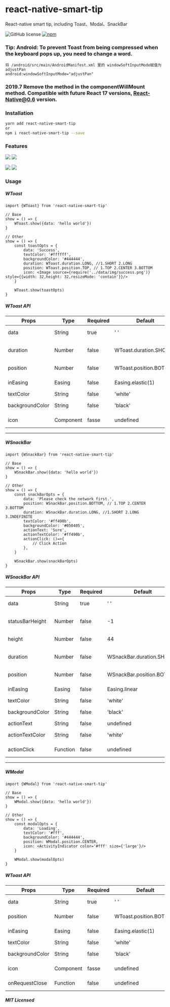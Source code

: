 # react-native-smart-tip
React-native smart tip, including Toast、Modal、SnackBar

![GitHub license](https://img.shields.io/badge/license-MIT-green.svg)
[![npm](https://img.shields.io/npm/v/react-native-smart-tip.svg?style=flat)](https://npmjs.com/package/react-native-smart-tip)

### Tip: Android: To prevent Toast from being compressed when the keyboard pops up, you need to change a word.

```
将 /android/src/main/AndroidManifest.xml 里的 windowSoftInputMode赋值为adjustPan
android:windowSoftInputMode="adjustPan"
```

### 2019.7 Remove the method in the componentWillMount method. Compatible with future React 17 versions, React-Native@0.6 version.

### Installation
```bash
yarn add react-native-smart-tip
or
npm i react-native-smart-tip --save 
```

### Features
![](https://user-gold-cdn.xitu.io/2019/3/11/1696a8fc48b1fad3?w=240&h=427&f=png&s=20479)
![](https://user-gold-cdn.xitu.io/2019/3/11/1696a916aeec0d6a?w=240&h=427&f=png&s=25778)

![](https://user-gold-cdn.xitu.io/2019/3/11/1696a966b770cece?w=480&h=800&f=gif&s=562897)
![](https://user-gold-cdn.xitu.io/2019/3/11/1696a98a1bbc2348?w=480&h=800&f=gif&s=359406)

### Usage

##### WToast
```
import {WToast} from 'react-native-smart-tip'

// Base 
show = () => {
	WToast.show({data: 'hello world'})
}

// Other
show = () => {
	const toastOpts = {
	    data: 'Success',
	    textColor: '#ffffff',
	    backgroundColor: '#444444',
	    duration: WToast.duration.LONG, //1.SHORT 2.LONG
	    position: WToast.position.TOP, // 1.TOP 2.CENTER 3.BOTTOM
	    icon: <Image source={require('../data/img/success.png')} style={{width: 32,height: 32,resizeMode: 'contain'}}/>
	}
	
	WToast.show(toastOpts)
}

```
##### WToast API
 Props |	Type	  | Required	 | Default    | Description
-------| -------- | -------- | ----------- | -----------
data     | String  | true     | ' '| Displayed content
duration | Number | false | WToast.duration.SHORT | The duration of the toast
position | Number   | false  | WToast.position.BOTTOM | Displayed position
inEasing | Easing   | false  | Easing.elastic(1)| Admission animation
textColor| String | false |'white'| font color
backgroundColor| String | false | 'black' | background color
icon | Component | fasse | undefined | Image to be displayed

---

##### WSnackBar
```
import {WSnackBar} from 'react-native-smart-tip'

// Base 
show = () => {
	WSnackBar.show({data: 'hello world'})
}

// Other
show = () => {
	const snackBarOpts = {
	    data: 'Please check the network first.',
	    position: WSnackBar.position.BOTTOM, // 1.TOP 2.CENTER 3.BOTTOM
	    duration: WSnackBar.duration.LONG, //1.SHORT 2.LONG 3.INDEFINITE
	    textColor: '#ff490b',
	    backgroundColor: '#050405',
	    actionText: 'Sure',
	    actionTextColor: '#ff490b',
	    actionClick: ()=>{
	    	// Click Action
	    },
	}
	
	WSnackBar.show(snackBarOpts)
}

```

##### WSnackBar API
 Props |	Type	  | Required	 | Default    | Description
-------| -------- | -------- | ----------- | -----------
data     | String  | true     | ' '| Displayed content
statusBarHeight | Number | false | -1 | Prevent Android statusBar
height | Number | false | 44 | Height to display
duration | Number | false | WSnackBar.duration.SHORT | The duration of the toast
position | Number   | false  | WSnackBar.position.BOTTOM | Displayed position
inEasing | Easing   | false  | Easing.linear| Admission animation
textColor| String | false |'white'| font color
backgroundColor| String | false | 'black' | background color
actionText | String | false | undefined | action text
actionTextColor | String | false | 'white' | action text color
actionClick | Function | false |  undefined | listener click

---

##### WModal 
```
import {WModal} from 'react-native-smart-tip'

// Base 
show = () => {
	WModal.show({data: 'hello world'})
}

// Other
show = () => {
	const modalOpts = {
	    data: 'Loading',
	    textColor: '#fff',
	    backgroundColor: '#444444',
	    position: WModal.position.CENTER,
	    icon: <ActivityIndicator color='#fff' size={'large'}/>
	}
	
	WModal.show(modalOpts)
}

```
##### WToast API
 Props |	Type	  | Required	 | Default    | Description
-------| -------- | -------- | ----------- | -----------
data     | String  | true     | ' '| Displayed content
position | Number   | false  | WToast.position.BOTTOM | Displayed position
inEasing | Easing   | false  | Easing.elastic(1)| Admission animation
textColor| String | false |'white'| font color
backgroundColor| String | false | 'black' | background color
icon | Component | fasse | undefined | Image to be displayed
onRequestClose|Function|false| undefined| Android Back

##### MIT Licensed
